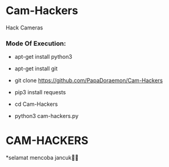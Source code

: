 # Cam-Hackers

Hack Cameras

<h3> Mode Of Execution: </h3>

* apt-get install python3

* apt-get install git

* git clone https://github.com/PapaDoraemon/Cam-Hackers

* pip3 install requests

* cd Cam-Hackers

* python3 cam-hackers.py

# CAM-HACKERS

*selamat mencoba jancuk🤣😅


 
  